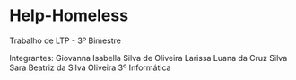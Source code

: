 # Help-Homeless
Trabalho de LTP - 3º Bimestre

Integrantes: 
Giovanna Isabella Silva de Oliveira
Larissa Luana da Cruz Silva                         			  
Sara Beatriz da Silva Oliveira 
3º Informática



